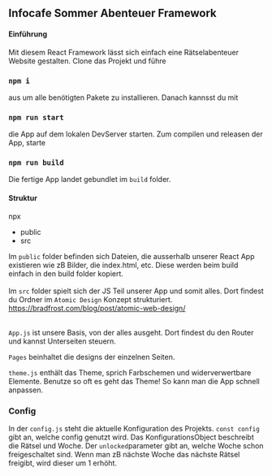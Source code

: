 ## Infocafe Sommer Abenteuer Framework

#### Einführung

Mit diesem React Framework lässt sich einfach eine Rätselabenteuer Website gestalten.
Clone das Projekt und führe

### `npm i`

aus um alle benötigten Pakete zu installieren.
Danach kannsst du mit

### `npm run start`

die App auf dem lokalen DevServer starten.
Zum compilen und releasen der App, starte

### `npm run build`

Die fertige App landet gebundlet im `build` folder.<br />

#### Struktur

npx

- public
- src

Im `public` folder befinden sich Dateien, die ausserhalb unserer React App existieren wie zB Bilder, die index.html, etc. Diese werden beim build einfach in den build folder kopiert.<br/> <br/>
Im `src` folder spielt sich der JS Teil unserer App und somit alles. Dort findest du Ordner im `Atomic Design` Konzept strukturiert.
<br/>
https://bradfrost.com/blog/post/atomic-web-design/ <br/><br/>

`App.js` ist unsere Basis, von der alles ausgeht. Dort findest du den Router und kannst Unterseiten steuern.

`Pages` beinhaltet die designs der einzelnen Seiten.

`theme.js` enthält das Theme, sprich Farbschemen und widerverwertbare Elemente. Benutze so oft es geht das Theme! So kann man die App schnell anpassen.

### Config

In der `config.js` steht die aktuelle Konfiguration des Projekts.
`const config` gibt an, welche config genutzt wird.
Das KonfigurationsObject beschreibt die Rätsel und Woche.
Der `unlocked`parameter gibt an, welche Woche schon freigeschaltet sind. Wenn man zB nächste Woche das nächste Rätsel freigibt, wird dieser um 1 erhöht.
